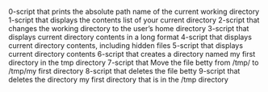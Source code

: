 0-script that prints the absolute path name of the current working directory
1-script that displays the contents list of your current directory
2-script that changes the working directory to the user’s home directory
3-script that displays current directory contents in a long format
4-script that displays current directory contents, including hidden files
5-script that displays current directory contents
6-script that creates a directory named my first directory in the tmp directory
7-script that Move the file betty from /tmp/ to /tmp/my first directory
8-script that deletes the file betty
9-script that deletes the directory my first directory that is in the /tmp directory
